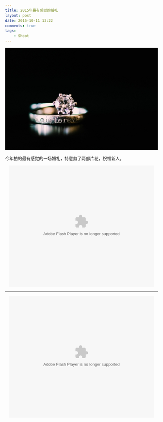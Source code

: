 ```yaml
--- 
title: 2015年最有感觉的婚礼
layout: post
date: 2015-10-11 13:22
comments: true
tags: 
    - Shoot
---
```

![](/img/2015/10-11/1.jpg)

今年拍的最有感觉的一场婚礼，特意剪了两部片花，祝福新人。

<center>
<embed src="http://static.video.qq.com/TPout.swf?vid=e01694rhqyu&auto=0" allowFullScreen="true" quality="high" width="480" height="400" align="middle" allowScriptAccess="always" type="application/x-shockwave-flash"></embed>


----------


<embed src="http://static.video.qq.com/TPout.swf?vid=j01728skwhx&auto=0" allowFullScreen="true" quality="high" width="480" height="400" align="middle" allowScriptAccess="always" type="application/x-shockwave-flash"></embed>
</center>

